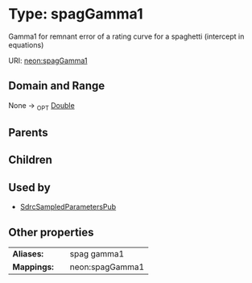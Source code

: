 
# Type: spagGamma1


Gamma1 for remnant error of a rating curve for a spaghetti (intercept in equations)

URI: [neon:spagGamma1](https://data.neonscience.org/spagGamma1)


## Domain and Range

None ->  <sub>OPT</sub> [Double](types/Double.md)

## Parents


## Children


## Used by

 * [SdrcSampledParametersPub](SdrcSampledParametersPub.md)

## Other properties

|  |  |  |
| --- | --- | --- |
| **Aliases:** | | spag gamma1 |
| **Mappings:** | | neon:spagGamma1 |

